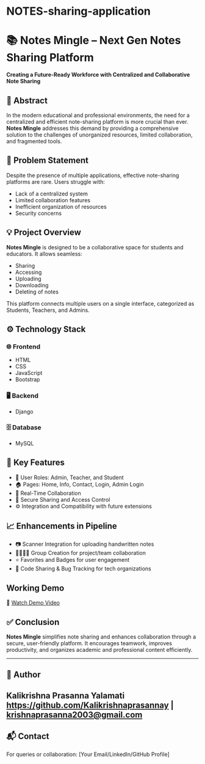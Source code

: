 # NOTES-sharing-application
# 📚 Notes Mingle – Next Gen Notes Sharing Platform

**Creating a Future-Ready Workforce with Centralized and Collaborative Note Sharing**

## 📝 Abstract

In the modern educational and professional environments, the need for a centralized and efficient note-sharing platform is more crucial than ever. **Notes Mingle** addresses this demand by providing a comprehensive solution to the challenges of unorganized resources, limited collaboration, and fragmented tools.

## 🚩 Problem Statement

Despite the presence of multiple applications, effective note-sharing platforms are rare. Users struggle with:
- Lack of a centralized system
- Limited collaboration features
- Inefficient organization of resources
- Security concerns

## 💡 Project Overview

**Notes Mingle** is designed to be a collaborative space for students and educators. It allows seamless:
- Sharing
- Accessing
- Uploading
- Downloading
- Deleting of notes

This platform connects multiple users on a single interface, categorized as Students, Teachers, and Admins.

## ⚙️ Technology Stack

### 🌐 Frontend
- HTML
- CSS
- JavaScript
- Bootstrap

### 🖥️ Backend
- Django

### 🗄️ Database
- MySQL

## 🚀 Key Features

- 👥 User Roles: Admin, Teacher, and Student
- 🏠 Pages: Home, Info, Contact, Login, Admin Login
- 🔄 Real-Time Collaboration
- 🔐 Secure Sharing and Access Control
- ⚙️ Integration and Compatibility with future extensions

## 📈 Enhancements in Pipeline

- 📷 Scanner Integration for uploading handwritten notes
- 👨‍👩‍👧‍👦 Group Creation for project/team collaboration
- ⭐ Favorites and Badges for user engagement
- 🔁 Code Sharing & Bug Tracking for tech organizations

## Working Demo

🎥 [Watch Demo Video]([https://drive.google.com/file/d/your_file_id/view](https://drive.google.com/file/d/1XOS-ApIcG4dxZRobYn-PK0LOdyEdAkWC/view?usp=drive_link))


## ✅ Conclusion

**Notes Mingle** simplifies note sharing and enhances collaboration through a secure, user-friendly platform. It encourages teamwork, improves productivity, and organizes academic and professional content efficiently.

---

## 📌 Author

**Kalikrishna Prasanna Yalamati**  
https://github.com/Kalikrishnaprasannay | krishnaprasanna2003@gmail.com
---

## 📬 Contact

For queries or collaboration: [Your Email/LinkedIn/GitHub Profile]

